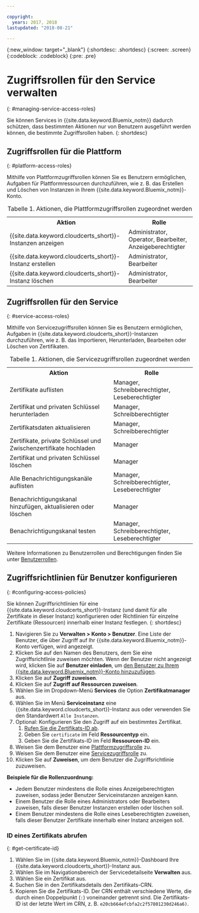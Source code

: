 ```yaml
---

copyright:
  years: 2017, 2018
lastupdated: "2018-08-21"

---
```

{:new_window: target="_blank"}
{:shortdesc: .shortdesc}
{:screen: .screen}
{:codeblock: .codeblock}
{:pre: .pre}

# Zugriffsrollen für den Service verwalten
{: #managing-service-access-roles}

Sie können Services in {{site.data.keyword.Bluemix_notm}} dadurch schützen, dass bestimmten Aktionen nur von Benutzern ausgeführt werden können, die bestimmte Zugriffsrollen haben.
{: shortdesc}


## Zugriffsrollen für die Plattform
{: #platform-access-roles}

Mithilfe von Plattformzugriffsrollen können Sie es Benutzern ermöglichen, Aufgaben für Plattformressourcen durchzuführen, wie z. B. das Erstellen und Löschen von Instanzen in Ihrem {{site.data.keyword.Bluemix_notm}}-Konto.

<table>
<caption> Tabelle 1. Aktionen, die Plattformzugriffsrollen zugeordnet werden</caption>
  <tr>
    <th> Aktion </th>
    <th> Rolle </th>
  </tr>
  <tr>
    <td>{{site.data.keyword.cloudcerts_short}}-Instanzen anzeigen</td>
    <td> Administrator, Operator, Bearbeiter, Anzeigeberechtigter </td>
  </tr>
  <tr>
    <td>{{site.data.keyword.cloudcerts_short}}-Instanz erstellen</td>
    <td> Administrator, Bearbeiter </td>
  </tr>
  <tr>
    <td>{{site.data.keyword.cloudcerts_short}}-Instanz löschen</td>
    <td> Administrator, Bearbeiter </td>
  </tr>
</table>


## Zugriffsrollen für den Service
{: #service-access-roles}

Mithilfe von Servicezugriffsrollen können Sie es Benutzern ermöglichen, Aufgaben in {{site.data.keyword.cloudcerts_short}}-Instanzen durchzuführen, wie z. B. das Importieren, Herunterladen, Bearbeiten oder Löschen von Zertifikaten.

<table>
<caption> Tabelle 1. Aktionen, die Servicezugriffsrollen zugeordnet werden</caption>
  <tr>
    <th> Aktion </th>
    <th> Rolle </th>
  </tr>
  <tr>
    <td>Zertifikate auflisten</td>
    <td> Manager, Schreibberechtigter, Leseberechtigter </td>
  </tr>
  <tr>
    <td>Zertifikat und privaten Schlüssel herunterladen </td>
    <td> Manager, Schreibberechtigter </td>
  </tr>
  <tr>
    <td>Zertifikatsdaten aktualisieren</td>
    <td> Manager, Schreibberechtigter </td>
  </tr>
  <tr>
    <td>Zertifikate, private Schlüssel und Zwischenzertifikate hochladen </td>
    <td> Manager  </td>
  </tr>
  <tr>
    <td>Zertifikat und privaten Schlüssel löschen </td>
    <td> Manager </td>
  </tr>
      <tr>
        <td>Alle Benachrichtigungskanäle auflisten </td>
        <td> Manager, Schreibberechtigter, Leseberechtigter </td>
      </tr>
   <tr>
     <td>Benachrichtigungskanal hinzufügen, aktualisieren oder löschen </td>
     <td> Manager </td>
   </tr>
     <tr>
       <td>Benachrichtigungskanal testen </td>
       <td> Manager, Schreibberechtigter, Leseberechtigter </td>
     </tr>
</table>


Weitere Informationen zu Benutzerrollen und Berechtigungen finden Sie unter [Benutzerrollen](/docs/iam/users_roles.html#userroles).


## Zugriffsrichtlinien für Benutzer konfigurieren
{: #configuring-access-policies}

Sie können Zugriffsrichtlinien für eine {{site.data.keyword.cloudcerts_short}}-Instanz (und damit für alle Zertifikate in dieser Instanz) konfigurieren oder Richtlinien für einzelne Zertifikate (Ressourcen) innerhalb einer Instanz festlegen.
{: shortdesc}

1.  Navigieren Sie zu **Verwalten > Konto > Benutzer**. Eine Liste der Benutzer, die über Zugriff auf Ihr {{site.data.keyword.Bluemix_notm}}-Konto verfügen, wird angezeigt.
2.  Klicken Sie auf den Namen des Benutzers, dem Sie eine Zugriffsrichtlinie zuweisen möchten. Wenn der Benutzer nicht angezeigt wird, klicken Sie auf **Benutzer einladen**, um [den Benutzer zu Ihrem {{site.data.keyword.Bluemix_notm}}-Konto hinzuzufügen](/docs/iam/iamuserinv.html#iamuserinv).
3.  Klicken Sie auf **Zugriff zuweisen**.
4.  Klicken Sie auf **Zugriff auf Ressourcen zuweisen**.
5.  Wählen Sie im Dropdown-Menü **Services** die Option **Zertifikatmanager** aus.
6.  Wählen Sie im Menü **Serviceinstanz** eine {{site.data.keyword.cloudcerts_short}}-Instanz aus oder verwenden Sie den Standardwert `Alle Instanzen`.
7.  Optional: Konfigurieren Sie den Zugriff auf ein bestimmtes Zertifikat.
    1. [Rufen Sie die Zertifikats-ID ab](#get-certificate-id).
    2. Geben Sie `certificate` im Feld **Ressourcentyp** ein.
    3. Geben Sie die Zertifikats-ID im Feld **Ressourcen-ID** ein.
8.  Weisen Sie dem Benutzer eine [Plattformzugriffsrolle](#platform-access-roles) zu.
9.  Weisen Sie dem Benutzer eine [Servicezugriffsrolle](#service-access-roles) zu.
10. Klicken Sie auf **Zuweisen**, um dem Benutzer die Zugriffsrichtlinie zuzuweisen.

**Beispiele für die Rollenzuordnung:**
* Jedem Benutzer mindestens die Rolle eines Anzeigeberechtigten zuweisen, sodass jeder Benutzer Serviceinstanzen anzeigen kann.
* Einem Benutzer die Rolle eines Administrators oder Bearbeiters zuweisen, falls dieser Benutzer Instanzen erstellen oder löschen soll.
* Einem Benutzer mindestens die Rolle eines Leseberechtigten zuweisen, falls dieser Benutzer Zertifikate innerhalb einer Instanz anzeigen soll.

### ID eines Zertifikats abrufen
{: #get-certificate-id}

1. Wählen Sie im {{site.data.keyword.Bluemix_notm}}-Dashboard Ihre {{site.data.keyword.cloudcerts_short}}-Instanz aus.
2. Wählen Sie im Navigationsbereich der Servicedetailseite **Verwalten** aus.
3. Wählen Sie ein Zertifikat aus.
4. Suchen Sie in den Zertifikatsdetails den Zertifikats-CRN.
5. Kopieren Sie die Zertifikats-ID. Der CRN enthält verschiedene Werte, die durch einen Doppelpunkt (`:`) voneinander getrennt sind. Die Zertifikats-ID ist der letzte Wert im CRN, z. B. `e20cb664efcbfa2c2f57801230d246a6)`.

